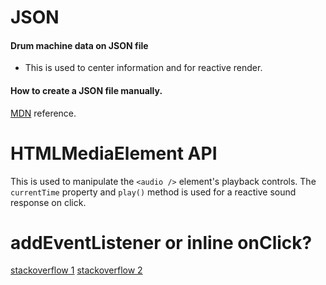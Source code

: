 # JSON
 #### Drum machine data on JSON file
 - This is used to center information and for reactive render.
 #### How to create a JSON file manually.
 [MDN](https://developer.mozilla.org/en-US/docs/Learn/JavaScript/Objects/JSON) reference.

# HTMLMediaElement API
  This is used to manipulate the `<audio />` element's playback controls.
  The `currentTime` property and `play()` method is used for a reactive sound response on click.

# addEventListener or inline onClick?
  [stackoverflow 1](https://stackoverflow.com/questions/26008243/is-it-more-efficient-to-use-addeventlistener-or-onclick-for-performance)
  [stackoverflow 2](https://stackoverflow.com/questions/6348494/addeventlistener-vs-onclick)
